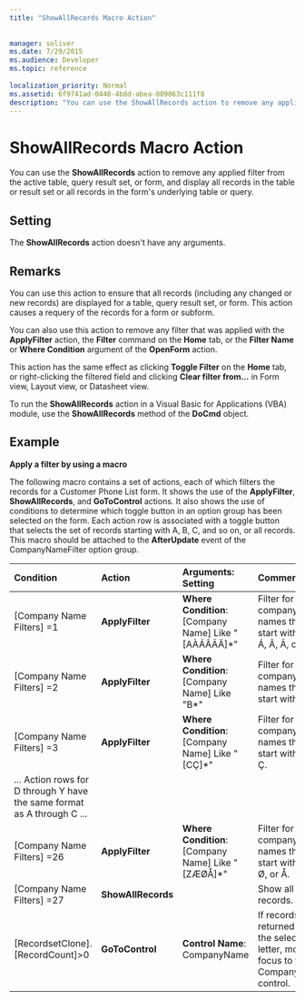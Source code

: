 ```yaml
---
title: "ShowAllRecords Macro Action"
 
 
manager: soliver
ms.date: 7/29/2015
ms.audience: Developer
ms.topic: reference
  
localization_priority: Normal
ms.assetid: 6f9741ad-0440-4b8d-abea-009063c111f8
description: "You can use the ShowAllRecords action to remove any applied filter from the active table, query result set, or form, and display all records in the table or result set or all records in the form's underlying table or query."
---
```


# ShowAllRecords Macro Action

You can use the **ShowAllRecords** action to remove any applied filter from the active table, query result set, or form, and display all records in the table or result set or all records in the form's underlying table or query. 
  
## Setting

The **ShowAllRecords** action doesn't have any arguments. 
  
## Remarks

You can use this action to ensure that all records (including any changed or new records) are displayed for a table, query result set, or form. This action causes a requery of the records for a form or subform.
  
You can also use this action to remove any filter that was applied with the **ApplyFilter** action, the **Filter** command on the **Home** tab, or the **Filter Name** or **Where Condition** argument of the **OpenForm** action. 
  
This action has the same effect as clicking **Toggle Filter** on the **Home** tab, or right-clicking the filtered field and clicking **Clear filter from...** in Form view, Layout view, or Datasheet view. 
  
To run the **ShowAllRecords** action in a Visual Basic for Applications (VBA) module, use the **ShowAllRecords** method of the **DoCmd** object. 
  
## Example

 **Apply a filter by using a macro**
  
The following macro contains a set of actions, each of which filters the records for a Customer Phone List form. It shows the use of the **ApplyFilter**, **ShowAllRecords**, and **GoToControl** actions. It also shows the use of conditions to determine which toggle button in an option group has been selected on the form. Each action row is associated with a toggle button that selects the set of records starting with A, B, C, and so on, or all records. This macro should be attached to the **AfterUpdate** event of the CompanyNameFilter option group. 
  
|**Condition**|**Action**|**Arguments: Setting**|**Comment**|
|:-----|:-----|:-----|:-----|
|[Company Name Filters] =1  <br/> |**ApplyFilter** <br/> |**Where Condition**: [Company Name] Like "[AÀÁÂÃÄ]\*"  <br/> |Filter for company names that start with A, À, Á, Â, Ã, or Ä.  <br/> |
|[Company Name Filters] =2  <br/> |**ApplyFilter** <br/> |**Where Condition**: [Company Name] Like "B\*"  <br/> |Filter for company names that start with B.  <br/> |
|[Company Name Filters] =3  <br/> |**ApplyFilter** <br/> |**Where Condition**: [Company Name] Like "[CÇ]\*"  <br/> |Filter for company names that start with C or Ç.  <br/> |
| ... Action rows for D through Y have the same format as A through C ...  <br/> |
|[Company Name Filters] =26  <br/> |**ApplyFilter** <br/> |**Where Condition**: [Company Name] Like "[ZÆØÅ]\*"  <br/> |Filter for company names that start with Z, Æ, Ø, or Å.  <br/> |
|[Company Name Filters] =27  <br/> |**ShowAllRecords** <br/> ||Show all records.  <br/> |
|[RecordsetClone].[RecordCount]\>0  <br/> |**GoToControl** <br/> |**Control Name**: CompanyName  <br/> |If records are returned for the selected letter, move focus to the CompanyName control.  <br/> |
   

